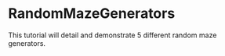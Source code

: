 # RandomMazeGenerators
This tutorial will detail and demonstrate 5 different random maze generators.
